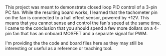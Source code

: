This project was meant to demonstrate closed loop PID control of a 3-pin PC
fan. While the resulting board works, I learned that the tachometer pin on the
fan is connected to a hall effect sensor, powered by +12V. This means that you
cannot sense and control the fan's speed at the same time. I came to the
conclusion that you should spend a few more dollars on a 4-pin fan that has an
onboard MOSFET and a separate signal for PWM.

I'm providing the the code and board files here as they may still be
interesting or useful as a reference or teaching tool.
